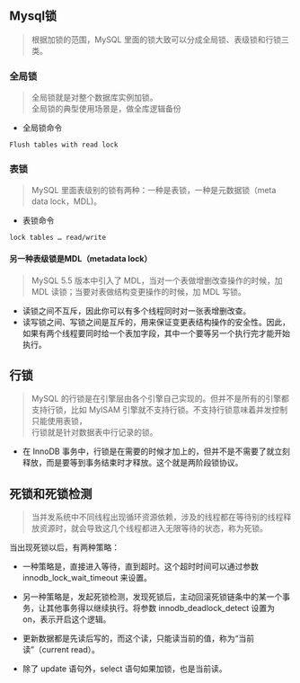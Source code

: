 ## Mysql锁

> 根据加锁的范围，MySQL 里面的锁大致可以分成全局锁、表级锁和行锁三类。

### 全局锁

> 全局锁就是对整个数据库实例加锁。<br>
> 全局锁的典型使用场景是，做全库逻辑备份

- 全局锁命令

```mysql
Flush tables with read lock
```

### 表锁

> MySQL 里面表级别的锁有两种：一种是表锁，一种是元数据锁（meta data lock，MDL)。

- 表锁命令

```mysql
lock tables … read/write
```

#### 另一种表级锁是MDL（metadata lock）

> MySQL 5.5 版本中引入了 MDL，当对一个表做增删改查操作的时候，加 MDL 读锁；当要对表做结构变更操作的时候，加 MDL 写锁。

- 读锁之间不互斥，因此你可以有多个线程同时对一张表增删改查。
- 读写锁之间、写锁之间是互斥的，用来保证变更表结构操作的安全性。因此，如果有两个线程要同时给一个表加字段，其中一个要等另一个执行完才能开始执行。

## 行锁

> MySQL 的行锁是在引擎层由各个引擎自己实现的。但并不是所有的引擎都支持行锁，比如 MyISAM 引擎就不支持行锁。不支持行锁意味着并发控制只能使用表锁，<br>
> 行锁就是针对数据表中行记录的锁。

- 在 InnoDB 事务中，行锁是在需要的时候才加上的，但并不是不需要了就立刻释放，而是要等到事务结束时才释放。这个就是两阶段锁协议。

## 死锁和死锁检测

> 当并发系统中不同线程出现循环资源依赖，涉及的线程都在等待别的线程释放资源时，就会导致这几个线程都进入无限等待的状态，称为死锁。

当出现死锁以后，有两种策略：

- 一种策略是，直接进入等待，直到超时。这个超时时间可以通过参数 innodb_lock_wait_timeout 来设置。
- 另一种策略是，发起死锁检测，发现死锁后，主动回滚死锁链条中的某一个事务，让其他事务得以继续执行。将参数 innodb_deadlock_detect 设置为 on，表示开启这个逻辑。


- 更新数据都是先读后写的，而这个读，只能读当前的值，称为“当前读”（current read）。
- 除了 update 语句外，select 语句如果加锁，也是当前读。